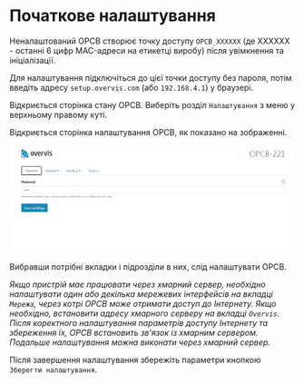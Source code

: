 # Початкове налаштування

Неналаштований OPCB створює точку доступу `OPCB_XXXXXX` (де XXXXXX - останні 6 цифр MAC-адреси на
етикетці виробу) після увімкнення та ініціалізації.

Для налаштування підключіться до цієї точки доступу без пароля, потім введіть адресу
`setup.overvis.com` (або `192.168.4.1`) у браузері.

Відкриється сторінка стану OPCB. Виберіть розділ `Налаштування` з меню у верхньому правому куті.

Відкриється сторінка налаштування OPCB, як показано на зображенні.

![OPCB Setting page, general settings](./images/ui-main-screen.png)

Вибравши потрібні вкладки і підрозділи в них, слід налаштувати OPCB.

_Якщо пристрій має працювати через хмарний сервер, необхідно налаштувати один або декілька
мережевих інтерфейсів на вкладці `Мережа`, через котрі OPCB може отримати доступ до Інтернету. Якщо
необхідно, встановити адресу хмарного серверу на вкладці `Overvis`. Після коректного налаштування
параметрів доступу Інтернету та збереження їх, OPCB встановить зв'язок із хмарним сервером.
Подальше налаштування можна виконати через хмарний сервер._

Після завершення налаштування збережіть параметри кнопкою `Зберегти налаштування`.
